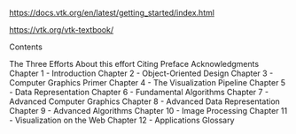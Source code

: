 

https://docs.vtk.org/en/latest/getting_started/index.html


https://vtk.org/vtk-textbook/


Contents

The Three Efforts
About this effort
Citing
Preface
Acknowledgments
Chapter 1 - Introduction
Chapter 2 - Object-Oriented Design
Chapter 3 - Computer Graphics Primer
Chapter 4 - The Visualization Pipeline
Chapter 5 - Data Representation
Chapter 6 - Fundamental Algorithms
Chapter 7 - Advanced Computer Graphics
Chapter 8 - Advanced Data Representation
Chapter 9 - Advanced Algorithms
Chapter 10 - Image Processing
Chapter 11 - Visualization on the Web
Chapter 12 - Applications
Glossary
